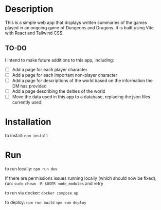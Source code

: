 # Description

This is a simple web app that displays written summaries of the games played in an ongoing game of Dungeons and Dragons. It is built using Vite with React and Tailwind CSS.

## TO-DO
I intend to make future additions to this app, including:
- [ ] Add a page for each player character
- [ ] Add a page for each important non-player character
- [ ] Add a page for descriptions of the world based on the information the DM has provided
- [ ] Add a page describing the deities of the world
- [ ] Move the data used in this app to a database, replacing the json files currently used

# Installation

to install:
`npm install`

# Run

to run locally:
`npm run dev`

If there are permissions issues running locally (which should now be fixed), run:
`sudo chown -R $USER node_modules`
and retry

to run via docker:
`docker compose up`

to deploy:
`npm run build`
`npm run deploy`


